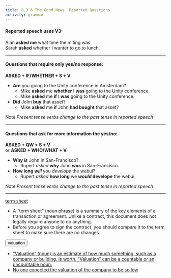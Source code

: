 ```yaml
---
title: 8.3.6 The Good News. Reported Questions
activity: grammar
---
```


#### Reported speech uses V3:<br>
Alan **asked me** what time the miting was. <br>
Sarah **asked** whether I wanter to go to lunch.

***

#### Questions that require only yes/no response: 

**ASKED + IF/WHETHER + S + V**

- **Are** you going to the Unity conference in Amsterdam?
  - Mike **asked** me **whether** I **was** going to the Unity conference.
  - Mike **asked** me **if** I **was** going to the Unity conference.
- **Did** John **buy** that asset?
  - Mike **asked** me **if** John **had bought** that asset?

<span class="label label-info">Note</span> _Present tense verbs change to the past tense in reported speech_

***

#### Questions that ask for more information the yes/no:

**ASKED + QW + S + V** <br>
or **ASKED + WHO/WHAT + V**

- **Why _is_** John in San-Francisco?<br>
  - Rupert _asked_ **why** John **_was_** in San-Francisco.
- **How long _will_** you _develope_ the webui?
  - Rupert _asked_ **how long** we **_would_ develope** the webui.

<span class="label label-info">Note</span> _Present tense verbs change to the past tense in reported speech_

***

<a class="dropdown-toggle" data-toggle="dropdown" href="#" role="button" aria-haspopup="true" aria-expanded="false">
term sheet 
<span class="caret"></span></a>
<ul class="dropdown-menu">
  <li>A “term sheet” (noun phrase) is a summary of the key elements of a transaction or agreement. Unlike a contract, this document does not legally require anyone to do anything.</li>
  <li>Before you agree to sign the contract, you should compare it to the term sheet to make sure there are no changes</li>
</ul>

<div class="btn-group">
  <button type="button" class="btn btn-default dropdown-toggle" data-toggle="dropdown" aria-haspopup="true" aria-expanded="false">
    valuation <span class="caret"></span>
  </button>
  <ul class="dropdown-menu">
    <li><a href="#">“Valuation” (noun) is an estimate of how much something, such as a company or building, is worth. “Valuation” can be a countable or an uncountable noun.</a></li>
    <li><a href="#">No one expected the valuation of the company to be so low</a></li>
  </ul>
</div>
